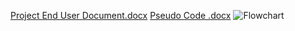 [Project End User Document.docx](https://github.com/user-attachments/files/21093353/Project.End.User.Document.docx)
[Pseudo Code .docx](https://github.com/user-attachments/files/21093361/Pseudo.Code.docx)
![Flowchart](https://github.com/user-attachments/assets/138a9a7f-e7e7-4487-942a-45c28405a49e)
